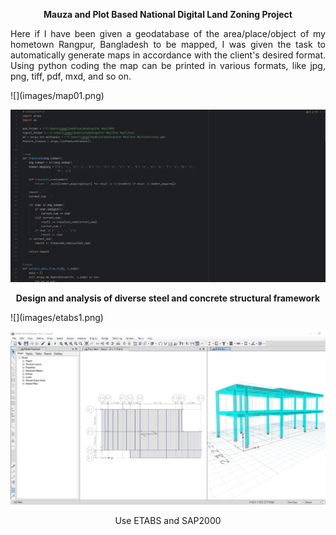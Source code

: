 <p style="text-align: center; font-weight: bold;">
Mauza and Plot Based National Digital Land Zoning Project
</p>
<p style="text-align: justify;">
Here if I have been given a geodatabase of the area/place/object of my hometown Rangpur, Bangladesh to be mapped, I was given the task to automatically generate maps in accordance with the client's desired format. Using python coding the map can be printed in various formats, like jpg, png, tiff, pdf, mxd, and so on.
</p>
![](images/map01.png)

![](images/map02.png)

<p style="text-align: center; font-weight: bold;">
Design and analysis of diverse steel and concrete structural framework
</p>
![](images/etabs1.png)

![](images/etabs2.png)
<p style="text-align: center">
Use ETABS and SAP2000
</p>





